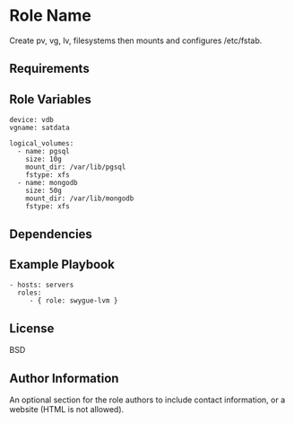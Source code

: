 Role Name
=========

Create pv, vg, lv, filesystems then mounts and configures /etc/fstab.

Requirements
------------



Role Variables
--------------
```
device: vdb
vgname: satdata

logical_volumes:
  - name: pgsql
    size: 10g
    mount_dir: /var/lib/pgsql
    fstype: xfs
  - name: mongodb
    size: 50g
    mount_dir: /var/lib/mongodb
    fstype: xfs
```

Dependencies
------------


Example Playbook
----------------

    - hosts: servers
      roles:
         - { role: swygue-lvm }

License
-------

BSD

Author Information
------------------

An optional section for the role authors to include contact information, or a website (HTML is not allowed).
